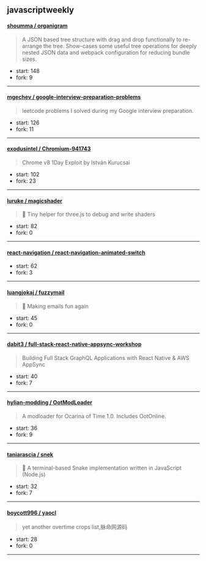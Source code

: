 ## javascriptweekly

#### [shoumma / organigram](https://github.com/shoumma/organigram)

> A JSON based tree structure with drag and drop functionally to re-arrange the tree. Show-cases some useful tree operations for deeply nested JSON data and webpack configuration for reducing bundle sizes.

+ start: 148
+ fork: 9

----


#### [mgechev / google-interview-preparation-problems](https://github.com/mgechev/google-interview-preparation-problems)

> leetcode problems I solved during my Google interview preparation.

+ start: 126
+ fork: 11

----


#### [exodusintel / Chromium-941743](https://github.com/exodusintel/Chromium-941743)

> Chrome v8 1Day Exploit by István Kurucsai

+ start: 102
+ fork: 23

----


#### [luruke / magicshader](https://github.com/luruke/magicshader)

> 🔮 Tiny helper for three.js to debug and write shaders

+ start: 82
+ fork: 0

----


#### [react-navigation / react-navigation-animated-switch](https://github.com/react-navigation/react-navigation-animated-switch)

> 

+ start: 62
+ fork: 3

----


#### [luangjokaj / fuzzymail](https://github.com/luangjokaj/fuzzymail)

> 📨 Making emails fun again

+ start: 45
+ fork: 0

----


#### [dabit3 / full-stack-react-native-appsync-workshop](https://github.com/dabit3/full-stack-react-native-appsync-workshop)

> Building Full Stack GraphQL Applications with React Native & AWS AppSync

+ start: 40
+ fork: 7

----


#### [hylian-modding / OotModLoader](https://github.com/hylian-modding/OotModLoader)

> A modloader for Ocarina of Time 1.0. Includes OotOnline.

+ start: 36
+ fork: 9

----


#### [taniarascia / snek](https://github.com/taniarascia/snek)

> 🐍 A terminal-based Snake implementation written in JavaScript (Node.js)

+ start: 32
+ fork: 7

----


#### [boycott996 / yaocl](https://github.com/boycott996/yaocl)

> yet another overtime crops list,脉命网源码

+ start: 28
+ fork: 0

----

